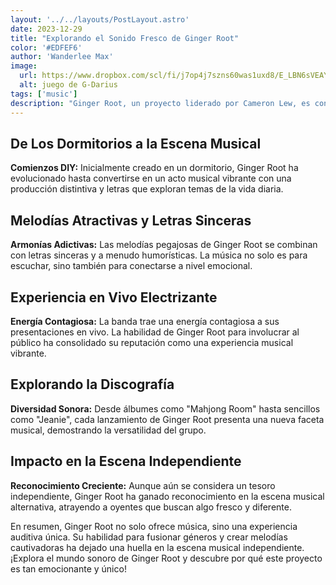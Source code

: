 ```yaml
---
layout: '../../layouts/PostLayout.astro'
date: 2023-12-29
title: "Explorando el Sonido Fresco de Ginger Root"
color: '#EDFEF6'
author: 'Wanderlee Max'
image:
  url: https://www.dropbox.com/scl/fi/j7op4j7szns60was1uxd8/E_LBN6sVEAYgZNv.jpg?rlkey=edfxspw1i2vshc6z0anyp037w&raw=1
  alt: juego de G-Darius
tags: ['music']
description: "Ginger Root, un proyecto liderado por Cameron Lew, es conocido por su enfoque fresco y ecléctico en la música. Fusiona géneros como el pop, el funk y el R&B con una habilidad única."
---
```



## De Los Dormitorios a la Escena Musical

**Comienzos DIY:** Inicialmente creado en un dormitorio, Ginger Root ha evolucionado hasta convertirse en un acto musical vibrante con una producción distintiva y letras que exploran temas de la vida diaria.

## Melodías Atractivas y Letras Sinceras

**Armonías Adictivas:** Las melodías pegajosas de Ginger Root se combinan con letras sinceras y a menudo humorísticas. La música no solo es para escuchar, sino también para conectarse a nivel emocional.

## Experiencia en Vivo Electrizante

**Energía Contagiosa:** La banda trae una energía contagiosa a sus presentaciones en vivo. La habilidad de Ginger Root para involucrar al público ha consolidado su reputación como una experiencia musical vibrante.

## Explorando la Discografía

**Diversidad Sonora:** Desde álbumes como "Mahjong Room" hasta sencillos como "Jeanie", cada lanzamiento de Ginger Root presenta una nueva faceta musical, demostrando la versatilidad del grupo.

## Impacto en la Escena Independiente

**Reconocimiento Creciente:** Aunque aún se considera un tesoro independiente, Ginger Root ha ganado reconocimiento en la escena musical alternativa, atrayendo a oyentes que buscan algo fresco y diferente.

En resumen, Ginger Root no solo ofrece música, sino una experiencia auditiva única. Su habilidad para fusionar géneros y crear melodías cautivadoras ha dejado una huella en la escena musical independiente. ¡Explora el mundo sonoro de Ginger Root y descubre por qué este proyecto es tan emocionante y único!
